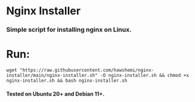 # Nginx Installer
### Simple script for installing nginx on Linux.

# Run:
```
wget "https://raw.githubusercontent.com/hawshemi/nginx-installer/main/nginx-installer.sh" -O nginx-installer.sh && chmod +x nginx-installer.sh && bash nginx-installer.sh 
```

#### Tested on Ubuntu 20+ and Debian 11+.
